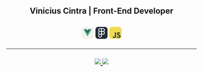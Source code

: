 <h2 id="header" align="center"> Vinicius Cintra | Front-End Developer <h2>

<div align="center">
  <div id="techs">
    <img width="32" height="32" src="https://github.com/tandpfun/skill-icons/blob/main/icons/VueJS-Light.svg" alt="VueJS"/>
    <img width="32" height="32" src="https://github.com/tandpfun/skill-icons/blob/main/icons/Figma-Dark.svg" alt="Figma"/>
    <img width="32" height="32" src="https://github.com/tandpfun/skill-icons/blob/main/icons/JavaScript.svg" alt="JavaScript"/>
  </div> 
</div>

---

<div align="center">
  <a href="https://github.com/LucasCintra10">
  <img height="170em" src="https://github-readme-stats-sigma-five.vercel.app/api?username=Vinicius-Cintra-Ferreira&show_icons=true&theme=dark&include_all_commits=true&count_private=true&hide_border=true"/>
  <img height="170em" src="https://github-readme-stats-sigma-five.vercel.app/api/top-langs/?username=Vinicius-Cintra-Ferreira&layout=compact&langs_count=7&theme=dark&hide_border=true"/>
</div>
